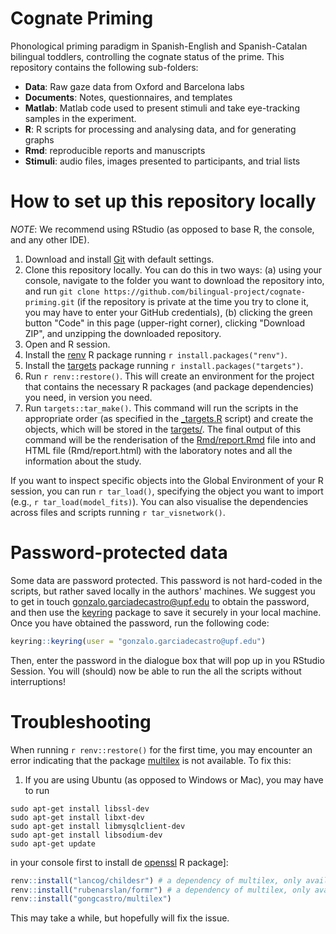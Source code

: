 # Cognate Priming

Phonological priming paradigm in Spanish-English and Spanish-Catalan bilingual toddlers, controlling the cognate status of the prime. This repository contains the following sub-folders:

* **Data**: Raw gaze data from Oxford and Barcelona labs
* **Documents**: Notes, questionnaires, and templates
* **Matlab**: Matlab code used to present stimuli and take eye-tracking samples in the experiment.
* **R**: R scripts for processing and analysing data, and for generating graphs
* **Rmd**: reproducible reports and manuscripts
* **Stimuli**: audio files, images presented to participants, and trial lists


# How to set up this repository locally

*NOTE*: We recommend using RStudio (as opposed to base R, the console, and any other IDE). 

1) Download and install [Git](https://git-scm.com/downloads) with default settings.
2) Clone this repository locally. You can do this in two ways: (a) using your console, navigate to the folder you want to download the repository into, and run `git clone https://github.com/bilingual-project/cognate-priming.git` (if the repository is private at the time you try to clone it, you may have to enter your GitHub credentials), (b) clicking the green button "Code" in this page (upper-right corner), clicking "Download ZIP", and unzipping the downloaded repository.
3) Open and R session.
4) Install the [renv](https://rstudio.github.io/renv/articles/renv.html) R package running `r install.packages("renv")`.
4) Install the [targets](https://books.ropensci.org/targets/) package running  `r install.packages("targets")`.
5) Run `r renv::restore()`. This will create an environment for the project that contains the necessary R packages (and package dependencies) you need, in version you need. 
6) Run `targets::tar_make()`. This command will run the scripts in the appropriate order (as specified in the [_targets.R](https://github.com/bilingual-project/cognate-priming/blob/master/_targets.R) script) and create the objects, which will be stored in the [targets/](https://github.com/bilingual-project/cognate-priming/tree/master/_targets). The final output of this command will be the renderisation of the [Rmd/report.Rmd](https://github.com/bilingual-project/cognate-priming/blob/master/Rmd/report.Rmd) file into and HTML file (Rmd/report.html) with the laboratory notes and all the information about the study.

If you want to inspect specific objects into the Global Environment of your R session, you can run `r tar_load()`, specifying the object you want to import (e.g., `r tar_load(model_fits)`). You can also visualise the dependencies across files and scripts running `r tar_visnetwork()`.


# Password-protected data

Some data are password protected. This password is not hard-coded in the scripts, but rather saved locally in the authors' machines. We suggest you to get in touch [gonzalo.garciadecastro@upf.edu](mailto:gonzalo.garciadecastro@upf.edu) to obtain the password, and then use the [keyring](https://github.com/r-lib/keyring) package to save it securely in your local machine. Once you have obtained the password, run the following code:

```r
keyring::keyring(user = "gonzalo.garciadecastro@upf.edu")
```

Then, enter the password in the dialogue box that will pop up in you RStudio Session. You will (should) now be able to run the all the scripts without interruptions!

# Troubleshooting

When running `r renv::restore()` for the first time, you may encounter an error indicating that the package [multilex](https://github.com/gongcastro/multilex) is not available. To fix this:

1) If you are using Ubuntu (as opposed to Windows or Mac), you may have to run

```console
sudo apt-get install libssl-dev
sudo apt-get install libxt-dev
sudo apt-get install libmysqlclient-dev
sudo apt-get install libsodium-dev
sudo apt-get update
```

in your console first to install de [openssl](https://github.com/jeroen/openssl) R package]:

```r
renv::install("lancog/childesr") # a dependency of multilex, only available in GitHub
renv::install("rubenarslan/formr") # a dependency of multilex, only available in GitHub
renv::install("gongcastro/multilex")
```

This may take a while, but hopefully will fix the issue.
